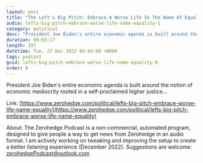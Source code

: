 ```yaml
---
layout: post
title: "The Left's Big Pitch: Embrace A Worse Life In The Name Of Equality"
audio: lefts-big-pitch-embrace-worse-life-name-equality-1
category: political
desc: "President Joe Biden's entire economic agenda is built around the notion of economic mediocrity rooted in a self-proclaimed higher justice..."
duration: 00:03:17
length: 197
datetime: Tue, 27 Dec 2022 09:44:00 +0000
tags: podcast
guid: lefts-big-pitch-embrace-worse-life-name-equality-0
order: 0
---
```

President Joe Biden's entire economic agenda is built around the notion of economic mediocrity rooted in a self-proclaimed higher justice...

Link: [https://www.zerohedge.com/political/lefts-big-pitch-embrace-worse-life-name-equality](https://www.zerohedge.com/political/lefts-big-pitch-embrace-worse-life-name-equality)

About: The Zerohedge Podcast is a non-commercial, automated program, designed to give people a way to get news from Zerohedge in an audio format.  I am actively working on tweaking and improving the setup to create a better listening experience (December 2022).  Suggestions are welcome: [zerohedgePodcast@outlook.com](mailto:zerohedgePodcast@outlook.com)